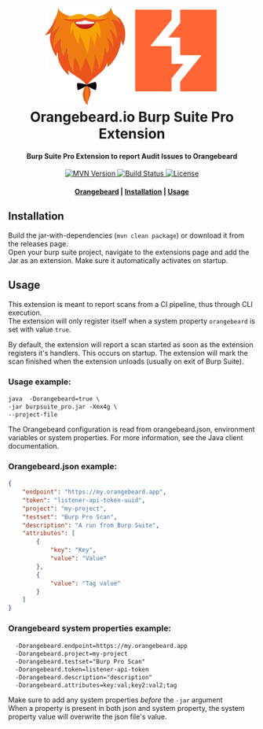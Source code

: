 <h1 align="center">
  <a href="https://github.com/orangebeard-io/burp-extension">
    <img src="https://raw.githubusercontent.com/orangebeard-io/burp-extension/master/.github/logo.svg" alt="Orangebeard.io Burp Suite Pro Extension" height="200">
  </a>
  <br>Orangebeard.io Burp Suite Pro Extension<br>
</h1>

<h4 align="center">Burp Suite Pro Extension to report Audit Issues to Orangebeard</h4>

<p align="center">
  <a href="https://repo.maven.apache.org/maven2/io/orangebeard/burp-extension/">
    <img src="https://img.shields.io/maven-central/v/io.orangebeard/burp-extension?style=flat-square"
      alt="MVN Version" />
  </a>
  <a href="https://github.com/orangebeard-io/burp-extension/actions">
    <img src="https://img.shields.io/github/actions/workflow/status/orangebeard-io/burp-extension/master.yml?branch=master&style=flat-square"
      alt="Build Status" />
  </a>
  <a href="https://github.com/orangebeard-io/burp-extension/blob/master/LICENSE.txt">
    <img src="https://img.shields.io/github/license/orangebeard-io/burp-extension?style=flat-square"
      alt="License" />
  </a>
</p>

<div align="center">
  <h4>
    <a href="https://orangebeard.io">Orangebeard</a> |
    <a href="#installation">Installation</a> |
    <a href="#usage">Usage</a>
  </h4>
</div>

## Installation
Build the jar-with-dependencies (`mvn clean package`) or download it from the releases page.  
Open your burp suite project, navigate to the extensions page and add the Jar as an extension. Make sure it
automatically activates on startup.

## Usage
This extension is meant to report scans from a CI pipeline, thus through CLI execution.  
The extension will only register itself when a system property `orangebeard` is set with value `true`.  
  
By default, the extension will report a scan started as soon as the extension registers it's handlers. This occurs on startup.
The extension will mark the scan finished when the extension unloads (usually on exit of Burp Suite).
  
### Usage example:  
  
```shell
java  -Dorangebeard=true \
-jar burpsuite_pro.jar -Xmx4g \ 
--project-file 
```
  
The Orangebeard configuration is read from orangebeard.json, environment variables or system properties. For
more information, see the Java client documentation.  

### Orangebeard.json example: 
```json
{
	"endpoint": "https://my.orangebeard.app",
	"token": "listener-api-token-uuid",
	"project": "my-project",
	"testset": "Burp Pro Scan",
	"description": "A run from Burp Suite",
	"attributes": [
		{
			"key": "Key",
			"value": "Value"
		},
		{
			"value": "Tag value"
		}
	]
}

```
### Orangebeard system properties example:
```shell
  -Dorangebeard.endpoint=https://my.orangebeard.app
  -Dorangebeard.project=my-project
  -Dorangebeard.testset="Burp Pro Scan"
  -Dorangebeard.token=listener-api-token
  -Dorangebeard.description="description"
  -Dorangebeard.attributes=key:val;key2:val2;tag
```
  
Make sure to add any system properties *before* the `-jar` argument  
When a property is present in both json and system property, the system property value will overwrite the json file's value.